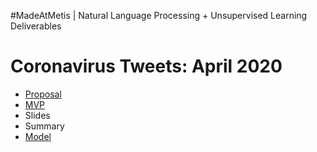 #MadeAtMetis | Natural Language Processing + Unsupervised Learning Deliverables

# Coronavirus Tweets: April 2020


* [Proposal](https://github.com/slp22/nlp-project/blob/main/nlp-coronovirus-tweets-proposal.md)
* [MVP](https://github.com/slp22/nlp-project/blob/main/nlp-coronavirus-tweets-mvp.ipynb)
* Slides
* Summary
* [Model](https://github.com/slp22/nlp-project/blob/main/nlp-coronavirus-tweets-model.ipynb)

